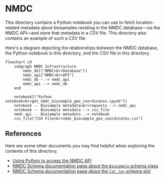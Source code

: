 # NMDC

This directory contains a Python notebook you can use to fetch location-related metadata about biosamples residing
in the NMDC database—via the NMDC API—and store that metadata in a CSV file. This directory also contains an example
of such a CSV file.

Here's a diagram depicting the relationships between the NMDC database, the Python notebook in this directory,
and the CSV file in this directory.

```mermaid
flowchart LR
    subgraph NMDC Infrastructure
        nmdc_db[("NMDC<br>Database")]
        nmdc_api["NMDC<br>API"]
        nmdc_db -.-> nmdc_api
        nmdc_api --> nmdc_db
    end
    
    notebook[["Python notebook<br>get_nmdc_biosample_geo_coordinates.ipynb"]]
    notebook -- Biosample metadata<br>requests --> nmdc_api
    notebook -- Biosample metadata --> csv_file
    nmdc_api -. Biosample metadata .-> notebook
    csv_file["CSV File<br>nmdc_biosample_geo_coordinates.csv"]
```

## References

Here are some other documents you may find helpful when exploring the contents of this directory.

- [Using Python to access the NMDC API](https://docs.microbiomedata.org/runtime/nb/api_access_via_python/)
- [NMDC Schema documentation page about the `Biosample` schema class](https://microbiomedata.github.io/nmdc-schema/Biosample/)
- [NMDC Schema documentation page about the `lat_lon` schema slot](https://microbiomedata.github.io/nmdc-schema/lat_lon/)
